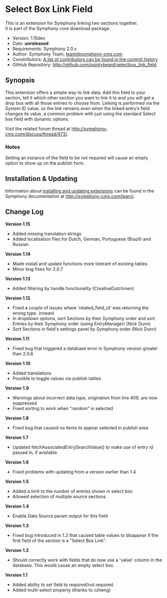 # Select Box Link Field #

This is an extension for Symphony linking two sections together.  
It is part of the Symphony core download package.

- Version: 1.15dev
- Date: **unreleased**
- Requirements: Symphony 2.0.x
- Author: Symphony Team, team@symphony-cms.com
- Constributors: [A list of contributors can be found in the commit history](http://github.com/pointybeard/selectbox_link_field/commits/master)
- GitHub Repository: <http://github.com/pointybeard/selectbox_link_field>

## Synopsis

This extension offers a simple way to link data. Add this field to your section, tell it which other section you want to link it to and you will get a drop box with all those entries to choose from. Linking is performed via the System ID value, so the link remains even when the linked entry’s field changes its value, a common problem with just using the standard Select box field with dynamic options.

Visit the related forum thread at <http://symphony-cms.com/discuss/thread/473/>.

### Notes

Setting an instance of the field to be not required will cause an empty option to show up on the publish form.

## Installation & Updating

Information about [installing and updating extensions](http://symphony-cms.com/learn/tasks/view/install-an-extension/) can be found in the Symphony documentation at <http://symphony-cms.com/learn/>.

## Change Log

**Version 1.15**

- Added missing translation strings
- Added localisation files for Dutch, German, Portuguese (Brazil) and Russian 

**Version 1.14**	

- Made install and update functions more tolerant of existing tables
- Minor bug fixes for 2.0.7
	
**Version 1.13**

- Added filtering by handle functionality (CreativeDutchmen)

**Version 1.12**

- Fixed a couple of issues where 'related_field_id' was returning the wrong type. (rowan)
- In dropdown options, sort Sections by their Symphony order and sort Entries by their Symphony order (using EntryManager) (Nick Dunn)
- Sort Sections in field's settings panel by Symphony order (Nick Dunn)

**Version 1.11**

- Fixed bug that triggered a database error in Symphony version greater than 2.0.6

**Version 1.10**

- Added translations
- Possible to toggle values via publish tables
	
**Version 1.9**

- Warnings about incorrect data type, origination from line 409, are now suppressed
- Fixed sorting to work when "random" is selected
	
**Version 1.8**

- Fixed bug that caused no items to appear selected in publish area
	
**Version 1.7**

- Updated fetchAssociatedEntrySearchValue() to make use of entry id passed in, if available
	
**Version 1.6**

- Fixed problems with updating from a version earlier than 1.4

**Version 1.5**

- Added a limit to the number of entries shown in select box
- Allowed selection of multiple source sections
	
**Version 1.4**

- Enable Data Source param output for this field
	
**Version 1.3**

- Fixed bug introduced in 1.2 that caused table values to disappear if the first field of the section is a "Select Box Link".

**Version 1.2**

- Should correctly work with fields that do now use a 'value' column in the database. This would cause an empty select box.

**Version 1.1**

- Added ability to set field to required/not required.
- Added multi-select property (thanks to czheng)

